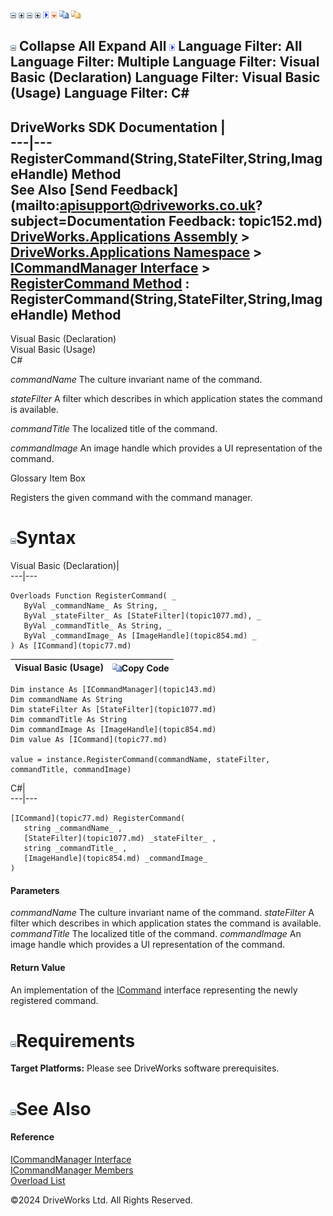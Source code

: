 ![](dotnetimages/collapse.gif) ![](dotnetimages/expand.gif) ![](dotnetimages/collapse.gif) ![](dotnetimages/expand.gif) ![](dotnetimages/drpdown.gif) ![](dotnetimages/drpdown_orange.gif) ![](dotnetimages/copycode.gif) ![](dotnetimages/copycodeHighlight.gif)

![](dotnetimages/collapse.gif) Collapse All Expand All ![](dotnetimages/drpdown.gif) Language Filter: All  Language Filter: Multiple  Language Filter: Visual Basic (Declaration) Language Filter: Visual Basic (Usage) Language Filter: C#  
---  
DriveWorks SDK Documentation  |   
---|---  
RegisterCommand(String,StateFilter,String,ImageHandle) Method   
See Also [Send Feedback](mailto:apisupport@driveworks.co.uk?subject=Documentation Feedback: topic152.md)  
[DriveWorks.Applications Assembly](topic13.md) > [DriveWorks.Applications Namespace](topic16.md) > [ICommandManager Interface](topic143.md) > [RegisterCommand Method](topic150.md) : RegisterCommand(String,StateFilter,String,ImageHandle) Method  
---  
  
Visual Basic (Declaration)    
Visual Basic (Usage)    
C# 

_commandName_
    The culture invariant name of the command.

_stateFilter_
    A filter which describes in which application states the command is available.

_commandTitle_
    The localized title of the command.

_commandImage_
    An image handle which provides a UI representation of the command.

Glossary Item Box

Registers the given command with the command manager. 

# ![](dotnetimages/collapse.gif)Syntax

Visual Basic (Declaration)|   
---|---  
      
    
    Overloads Function RegisterCommand( _
       ByVal _commandName_ As String, _
       ByVal _stateFilter_ As [StateFilter](topic1077.md), _
       ByVal _commandTitle_ As String, _
       ByVal _commandImage_ As [ImageHandle](topic854.md) _
    ) As [ICommand](topic77.md)  
  
Visual Basic (Usage)| ![](dotnetimages/copycode.gif)Copy Code  
---|---  
      
    
    Dim instance As [ICommandManager](topic143.md)
    Dim commandName As String
    Dim stateFilter As [StateFilter](topic1077.md)
    Dim commandTitle As String
    Dim commandImage As [ImageHandle](topic854.md)
    Dim value As [ICommand](topic77.md)
     
    value = instance.RegisterCommand(commandName, stateFilter, commandTitle, commandImage)  
  
C#|   
---|---  
      
    
    [ICommand](topic77.md) RegisterCommand( 
       string _commandName_ ,
       [StateFilter](topic1077.md) _stateFilter_ ,
       string _commandTitle_ ,
       [ImageHandle](topic854.md) _commandImage_
    )  
  
#### Parameters

 _commandName_
    The culture invariant name of the command.
_stateFilter_
    A filter which describes in which application states the command is available.
_commandTitle_
    The localized title of the command.
_commandImage_
    An image handle which provides a UI representation of the command.

#### Return Value

An implementation of the [ICommand](topic77.md) interface representing the newly registered command.

# ![](dotnetimages/collapse.gif)Requirements

**Target Platforms:** Please see DriveWorks software prerequisites.

# ![](dotnetimages/collapse.gif)See Also

#### Reference

[ICommandManager Interface](topic143.md)   
[ICommandManager Members](topic144.md)   
[Overload List](topic150.md)

©2024 DriveWorks Ltd. All Rights Reserved.
